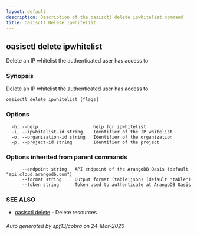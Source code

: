 ```yaml
---
layout: default
description: Description of the oasisctl delete ipwhitelist command
title: Oasisctl Delete Ipwhitelist
---
```

## oasisctl delete ipwhitelist

Delete an IP whitelist the authenticated user has access to

### Synopsis

Delete an IP whitelist the authenticated user has access to

```
oasisctl delete ipwhitelist [flags]
```

### Options

```
  -h, --help                     help for ipwhitelist
  -i, --ipwhitelist-id string    Identifier of the IP whitelist
  -o, --organization-id string   Identifier of the organization
  -p, --project-id string        Identifier of the project
```

### Options inherited from parent commands

```
      --endpoint string   API endpoint of the ArangoDB Oasis (default "api.cloud.arangodb.com")
      --format string     Output format (table|json) (default "table")
      --token string      Token used to authenticate at ArangoDB Oasis
```

### SEE ALSO

* [oasisctl delete](oasisctl_delete.md)	 - Delete resources

###### Auto generated by spf13/cobra on 24-Mar-2020
